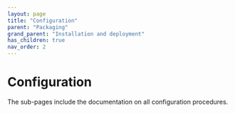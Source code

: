 ```yaml
---
layout: page
title: "Configuration"
parent: "Packaging"
grand_parent: "Installation and deployment"
has_children: true
nav_order: 2
---
```


# Configuration

The sub-pages include the documentation on all configuration procedures.  
